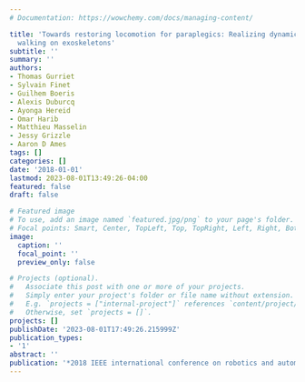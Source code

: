 ```yaml
---
# Documentation: https://wowchemy.com/docs/managing-content/

title: 'Towards restoring locomotion for paraplegics: Realizing dynamically stable
  walking on exoskeletons'
subtitle: ''
summary: ''
authors:
- Thomas Gurriet
- Sylvain Finet
- Guilhem Boeris
- Alexis Duburcq
- Ayonga Hereid
- Omar Harib
- Matthieu Masselin
- Jessy Grizzle
- Aaron D Ames
tags: []
categories: []
date: '2018-01-01'
lastmod: 2023-08-01T13:49:26-04:00
featured: false
draft: false

# Featured image
# To use, add an image named `featured.jpg/png` to your page's folder.
# Focal points: Smart, Center, TopLeft, Top, TopRight, Left, Right, BottomLeft, Bottom, BottomRight.
image:
  caption: ''
  focal_point: ''
  preview_only: false

# Projects (optional).
#   Associate this post with one or more of your projects.
#   Simply enter your project's folder or file name without extension.
#   E.g. `projects = ["internal-project"]` references `content/project/deep-learning/index.md`.
#   Otherwise, set `projects = []`.
projects: []
publishDate: '2023-08-01T17:49:26.215999Z'
publication_types:
- '1'
abstract: ''
publication: '*2018 IEEE international conference on robotics and automation (ICRA)*'
---
```


